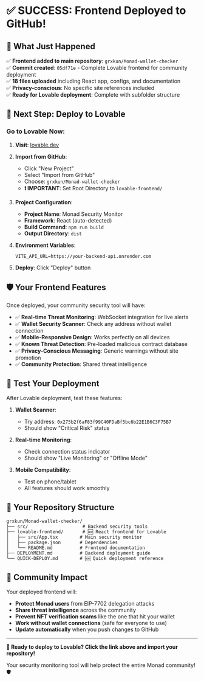 # ✅ SUCCESS: Frontend Deployed to GitHub!

## 🎯 **What Just Happened**

✅ **Frontend added to main repository**: `grxkun/Monad-wallet-checker`  
✅ **Commit created**: `05df71e` - Complete Lovable frontend for community deployment  
✅ **18 files uploaded** including React app, configs, and documentation  
✅ **Privacy-conscious**: No specific site references included  
✅ **Ready for Lovable deployment**: Complete with subfolder structure  

## 🚀 **Next Step: Deploy to Lovable**

### **Go to Lovable Now:**

1. **Visit**: [lovable.dev](https://lovable.dev)

2. **Import from GitHub**:
   - Click "New Project"
   - Select "Import from GitHub"
   - Choose: `grxkun/Monad-wallet-checker`
   - **❗ IMPORTANT**: Set Root Directory to `lovable-frontend/`

3. **Project Configuration**:
   - **Project Name**: Monad Security Monitor
   - **Framework**: React (auto-detected)
   - **Build Command**: `npm run build`
   - **Output Directory**: `dist`

4. **Environment Variables**:
   ```
   VITE_API_URL=https://your-backend-api.onrender.com
   ```

5. **Deploy**: Click "Deploy" button

## 🛡️ **Your Frontend Features**

Once deployed, your community security tool will have:

- ✅ **Real-time Threat Monitoring**: WebSocket integration for live alerts
- ✅ **Wallet Security Scanner**: Check any address without wallet connection
- ✅ **Mobile-Responsive Design**: Works perfectly on all devices
- ✅ **Known Threat Detection**: Pre-loaded malicious contract database
- ✅ **Privacy-Conscious Messaging**: Generic warnings without site promotion
- ✅ **Community Protection**: Shared threat intelligence

## 📱 **Test Your Deployment**

After Lovable deployment, test these features:

1. **Wallet Scanner**: 
   - Try address: `0x275b2f6aF83f99C40FDaBf5bc6b22E1B6C3F75B7`
   - Should show "Critical Risk" status

2. **Real-time Monitoring**: 
   - Check connection status indicator
   - Should show "Live Monitoring" or "Offline Mode"

3. **Mobile Compatibility**:
   - Test on phone/tablet
   - All features should work smoothly

## 🔗 **Your Repository Structure**

```
grxkun/Monad-wallet-checker/
├── src/                    # Backend security tools
├── lovable-frontend/       # 🆕 React frontend for Lovable
│   ├── src/App.tsx        # Main security monitor
│   ├── package.json       # Dependencies
│   └── README.md          # Frontend documentation
├── DEPLOYMENT.md          # Backend deployment guide
└── QUICK-DEPLOY.md        # 🆕 Quick deployment reference
```

## 🎉 **Community Impact**

Your deployed frontend will:
- **Protect Monad users** from EIP-7702 delegation attacks
- **Share threat intelligence** across the community  
- **Prevent NFT verification scams** like the one that hit your wallet
- **Work without wallet connections** (safe for everyone to use)
- **Update automatically** when you push changes to GitHub

---

**🚀 Ready to deploy to Lovable? Click the link above and import your repository!**

Your security monitoring tool will help protect the entire Monad community! 🛡️